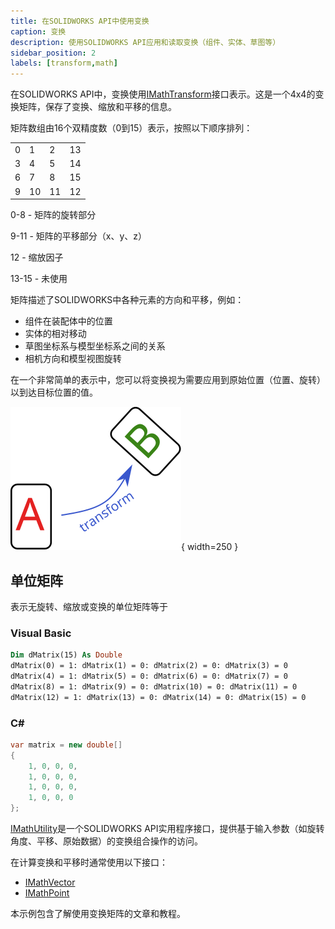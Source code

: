```yaml
---
title: 在SOLIDWORKS API中使用变换
caption: 变换
description: 使用SOLIDWORKS API应用和读取变换（组件、实体、草图等）
sidebar_position: 2
labels: [transform,math]
---
```

在SOLIDWORKS API中，变换使用[IMathTransform](https://help.solidworks.com/2018/english/api/sldworksapi/solidworks.interop.sldworks~solidworks.interop.sldworks.imathtransform.html)接口表示。这是一个4x4的变换矩阵，保存了变换、缩放和平移的信息。

矩阵数组由16个双精度数（0到15）表示，按照以下顺序排列：

|||||
|-|-|-|-|
|0|1|2|13|
|3|4|5|14|
|6|7|8|15|
|9|10|11|12|

0-8 - 矩阵的旋转部分

9-11 - 矩阵的平移部分（x、y、z）

12 - 缩放因子

13-15 - 未使用

矩阵描述了SOLIDWORKS中各种元素的方向和平移，例如：

* 组件在装配体中的位置
* 实体的相对移动
* 草图坐标系与模型坐标系之间的关系
* 相机方向和模型视图旋转

在一个非常简单的表示中，您可以将变换视为需要应用到原始位置（位置、旋转）以到达目标位置的值。

![transform.svg](transform.svg){ width=250 }

## 单位矩阵

表示无旋转、缩放或变换的单位矩阵等于

### Visual Basic

~~~ vb
Dim dMatrix(15) As Double
dMatrix(0) = 1: dMatrix(1) = 0: dMatrix(2) = 0: dMatrix(3) = 0
dMatrix(4) = 1: dMatrix(5) = 0: dMatrix(6) = 0: dMatrix(7) = 0
dMatrix(8) = 1: dMatrix(9) = 0: dMatrix(10) = 0: dMatrix(11) = 0
dMatrix(12) = 1: dMatrix(13) = 0: dMatrix(14) = 0: dMatrix(15) = 0
~~~

### C#

~~~ cs
var matrix = new double[]
{
    1, 0, 0, 0,
    1, 0, 0, 0,
    1, 0, 0, 0,
    1, 0, 0, 0
};
~~~

[IMathUtility](https://help.solidworks.com/2018/english/api/sldworksapi/solidworks.interop.sldworks~solidworks.interop.sldworks.imathutility.html)是一个SOLIDWORKS API实用程序接口，提供基于输入参数（如旋转角度、平移、原始数据）的变换组合操作的访问。

在计算变换和平移时通常使用以下接口：

* [IMathVector](https://help.solidworks.com/2018/english/api/sldworksapi/solidworks.interop.sldworks~solidworks.interop.sldworks.imathvector.html)
* [IMathPoint](https://help.solidworks.com/2018/english/api/sldworksapi/solidworks.interop.sldworks~solidworks.interop.sldworks.imathpoint.html)

本示例包含了解使用变换矩阵的文章和教程。